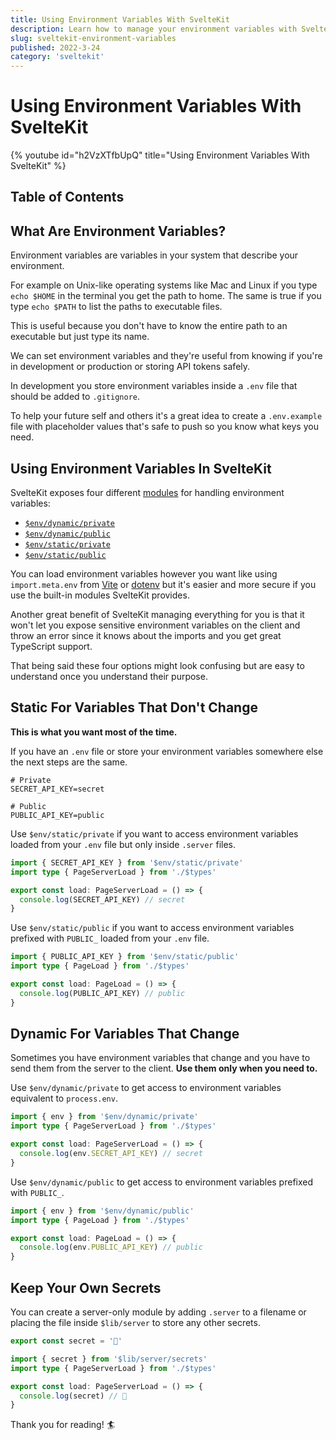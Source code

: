 ```yaml
---
title: Using Environment Variables With SvelteKit
description: Learn how to manage your environment variables with SvelteKit.
slug: sveltekit-environment-variables
published: 2022-3-24
category: 'sveltekit'
---
```


# Using Environment Variables With SvelteKit

{% youtube id="h2VzXTfbUpQ" title="Using Environment Variables With SvelteKit" %}

## Table of Contents

## What Are Environment Variables?

Environment variables are variables in your system that describe your environment.

For example on Unix-like operating systems like Mac and Linux if you type `echo $HOME` in the terminal you get the path to home. The same is true if you type `echo $PATH` to list the paths to executable files.

This is useful because you don't have to know the entire path to an executable but just type its name.

We can set environment variables and they're useful from knowing if you're in development or production or storing API tokens safely.

In development you store environment variables inside a `.env` file that should be added to `.gitignore`.

To help your future self and others it's a great idea to create a `.env.example` file with placeholder values that's safe to push so you know what keys you need.


## Using Environment Variables In SvelteKit

SvelteKit exposes four different [modules](https://kit.svelte.dev/docs/modules) for handling environment variables:
- [`$env/dynamic/private`](https://kit.svelte.dev/docs/modules)
- [`$env/dynamic/public`](https://kit.svelte.dev/docs/modules)
- [`$env/static/private`](https://kit.svelte.dev/docs/modules)
- [`$env/static/public`](https://kit.svelte.dev/docs/modules)

You can load environment variables however you want like using `import.meta.env` from [Vite](https://vitejs.dev/guide/env-and-mode.html#env-variables) or [dotenv](https://github.com/motdotla/dotenv) but it's easier and more secure if you use the built-in modules SvelteKit provides.

Another great benefit of SvelteKit managing everything for you is that it won't let you expose sensitive environment variables on the client and throw an error since it knows about the imports and you get great TypeScript support.

That being said these four options might look confusing but are easy to understand once you understand their purpose.

## Static For Variables That Don't Change

**This is what you want most of the time.**

If you have an `.env` file or store your environment variables somewhere else the next steps are the same.

```text:.env showLineNumbers
# Private
SECRET_API_KEY=secret

# Public
PUBLIC_API_KEY=public
```

Use `$env/static/private` if you want to access environment variables loaded from your `.env` file but only inside `.server` files.

```ts:+page.server.ts showLineNumbers
import { SECRET_API_KEY } from '$env/static/private'
import type { PageServerLoad } from './$types'

export const load: PageServerLoad = () => {
  console.log(SECRET_API_KEY) // secret
}
```

Use `$env/static/public` if you want to access environment variables prefixed with `PUBLIC_` loaded from your `.env` file.


```ts:+page.ts showLineNumbers
import { PUBLIC_API_KEY } from '$env/static/public'
import type { PageLoad } from './$types'

export const load: PageLoad = () => {
  console.log(PUBLIC_API_KEY) // public
}
```

## Dynamic For Variables That Change

Sometimes you have environment variables that change and you have to send them from the server to the client. **Use them only when you need to.**

Use `$env/dynamic/private` to get access to environment variables equivalent to `process.env`.

```ts:+page.server.ts showLineNumbers
import { env } from '$env/dynamic/private'
import type { PageServerLoad } from './$types'

export const load: PageServerLoad = () => {
  console.log(env.SECRET_API_KEY) // secret
}
```

Use `$env/dynamic/public` to get access to environment variables prefixed with `PUBLIC_`.

```ts:+page.ts showLineNumbers
import { env } from '$env/dynamic/public'
import type { PageLoad } from './$types'

export const load: PageLoad = () => {
  console.log(env.PUBLIC_API_KEY) // public
}
```

## Keep Your Own Secrets

You can create a server-only module by adding `.server` to a filename or placing the file inside `$lib/server` to store any other secrets.

```ts:lib/server/secrets.ts showLineNumbers
export const secret = '🍜'
```

```ts:+page.server.ts showLineNumbers
import { secret } from '$lib/server/secrets'
import type { PageServerLoad } from './$types'

export const load: PageServerLoad = () => {
  console.log(secret) // 🍜
}
```

Thank you for reading! 🏄️
